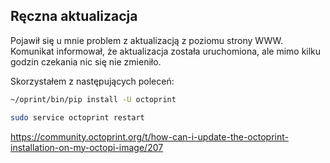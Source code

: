 ## Ręczna aktualizacja

Pojawił się u mnie problem z aktualizacją z poziomu strony WWW. Komunikat informował, że aktualizacja została uruchomiona, ale mimo kilku godzin czekania nic się nie zmieniło.

Skorzystałem z następujących poleceń:

```bash
~/oprint/bin/pip install -U octoprint

sudo service octoprint restart
```

https://community.octoprint.org/t/how-can-i-update-the-octoprint-installation-on-my-octopi-image/207

